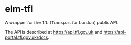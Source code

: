 # elm-tfl

A wrapper for the TfL (Transport for London) public API.

The API is described at https://api.tfl.gov.uk and
https://api-portal.tfl.gov.uk/docs.
